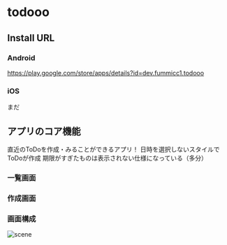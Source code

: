 # todooo

## Install URL
### Android
https://play.google.com/store/apps/details?id=dev.fummicc1.todooo

### iOS 
まだ

## アプリのコア機能
直近のToDoを作成・みることができるアプリ！
日時を選択しないスタイルでToDoが作成
期限がすぎたものは表示されない仕様になっている（多分）


### 一覧画面


### 作成画面


### 画面構成
![scene](images/scene.png)
